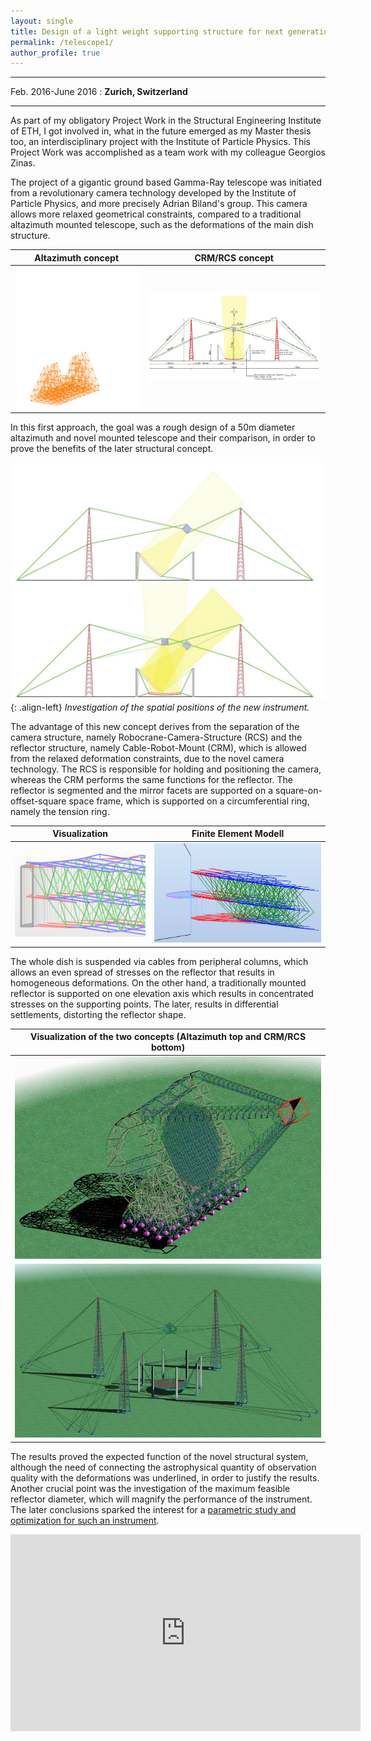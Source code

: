 ```yaml
---
layout: single
title: Design of a light weight supporting structure for next generation telescopes
permalink: /telescope1/
author_profile: true
---
```


---------------------------------------------------------------------
Feb. 2016-June 2016
  : **Zurich, Switzerland**

---------------------------------------------------------------------

As part of my obligatory Project Work in the Structural Engineering Institute of ETH, I got involved in, what in the future emerged as my Master thesis too, an interdisciplinary project with the Institute of Particle Physics. This Project Work was accomplished as a team work with my colleague Georgios Zinas.

The project of a gigantic ground based Gamma-Ray telescope was initiated from a revolutionary camera technology developed by the Institute of Particle Physics, and more precisely Adrian Biland's group. This camera allows more relaxed geometrical constraints, compared to a traditional altazimuth mounted telescope, such as the deformations of the main dish structure.

Altazimuth concept             |  CRM/RCS concept
:-------------------------:|:-------------------------:
![altazimuth](../assets/images/telescope1/gif.gif "altazimuth")  |  ![crm_rcs](../assets/images/telescope1/dimensions.jpg "crm_rcs")

In this first approach, the goal was a rough design of a 50m diameter altazimuth and novel mounted telescope and their comparison, in order to prove the benefits of the later structural concept.

![positions](../assets/images/telescope1/positions.jpg "positions"){: .align-left}
*Investigation of the spatial positions of the new instrument.*

The advantage of this new concept derives from the separation of the camera structure, namely Robocrane-Camera-Structure (RCS) and the reflector structure, namely Cable-Robot-Mount (CRM), which is allowed from the relaxed deformation constraints, due to the novel camera technology. The RCS is responsible for holding and positioning the camera, whereas the CRM performs the same functions for the reflector. The reflector is segmented and the mirror facets are supported on a square-on-offset-square space frame, which is supported on a circumferential ring, namely the tension ring.

Visualization             |  Finite Element Modell
:-------------------------:|:-------------------------:
![visualization](../assets/images/telescope1/tr1.png "visualization")  |  ![fe](../assets/images/telescope1/tr2.jpg "fe")

The whole dish is suspended via cables from peripheral columns, which allows an even spread of stresses on the reflector that results in homogeneous deformations. On the other hand, a traditionally mounted reflector is supported on one elevation axis which results in concentrated stresses on the supporting points. The later, results in differential settlements, distorting the reflector shape.

Visualization of the two concepts (Altazimuth top and CRM/RCS bottom)           |
:-------------------------:|
![altaz](../assets/images/telescope1/altaz.jpg "altaz")  |
![tbls](../assets/images/telescope1/tbls.jpg "tbls")  |

The results proved the expected function of the novel structural system, although the need of connecting the astrophysical quantity of observation quality with the deformations was underlined, in order to justify the results. Another crucial point was the investigation of the maximum feasible reflector diameter, which will magnify the performance of the instrument. The later conclusions sparked the interest for a [parametric study and optimization for such an instrument](../telescope2/).

<iframe width="560" height="315" src="https://www.youtube.com/embed/jrg2RDj98hE" frameborder="0" allowfullscreen></iframe>
